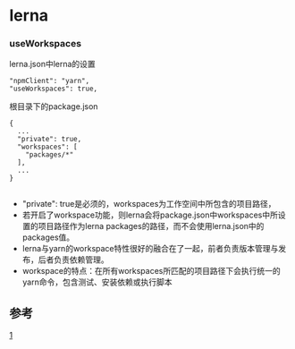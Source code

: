 # lerna 

### useWorkspaces

lerna.json中lerna的设置
```
"npmClient": "yarn",
"useWorkspaces": true,

```
根目录下的package.json
```
{
  ...
  "private": true,
  "workspaces": [
    "packages/*"
  ],
  ...
}


```

- "private": true是必须的，workspaces为工作空间中所包含的项目路径，
- 若开启了workspace功能，则lerna会将package.json中workspaces中所设置的项目路径作为lerna packages的路径，而不会使用lerna.json中的packages值。
- lerna与yarn的workspace特性很好的融合在了一起，前者负责版本管理与发布，后者负责依赖管理。
- workspace的特点：在所有workspaces所匹配的项目路径下会执行统一的yarn命令，包含测试、安装依赖或执行脚本


## 参考
[1](https://juejin.cn/post/6844903749232623629)
